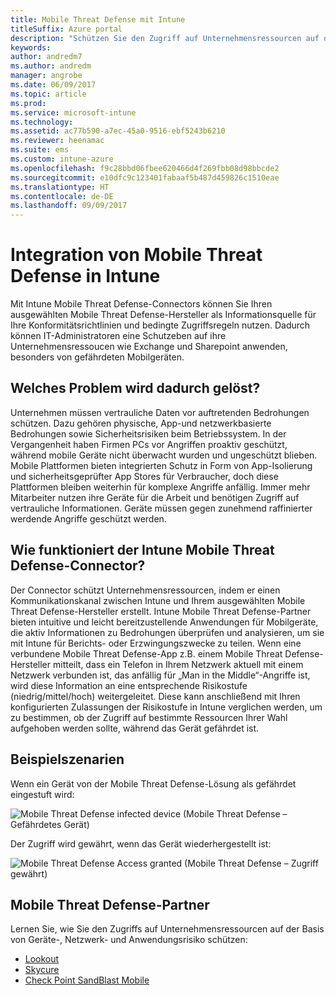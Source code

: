 ```yaml
---
title: Mobile Threat Defense mit Intune
titleSuffix: Azure portal
description: "Schützen Sie den Zugriff auf Unternehmensressourcen auf der Basis des Geräterisikos."
keywords: 
author: andredm7
ms.author: andredm
manager: angrobe
ms.date: 06/09/2017
ms.topic: article
ms.prod: 
ms.service: microsoft-intune
ms.technology: 
ms.assetid: ac77b590-a7ec-45a0-9516-ebf5243b6210
ms.reviewer: heenamac
ms.suite: ems
ms.custom: intune-azure
ms.openlocfilehash: f9c28bbd06fbee620466d4f269fbb08d98bbcde2
ms.sourcegitcommit: e10dfc9c123401fabaaf5b487d459826c1510eae
ms.translationtype: HT
ms.contentlocale: de-DE
ms.lasthandoff: 09/09/2017
---
```

# <a name="mobile-threat-defense-integration-with-intune"></a>Integration von Mobile Threat Defense in Intune


Mit Intune Mobile Threat Defense-Connectors können Sie Ihren ausgewählten Mobile Threat Defense-Hersteller als Informationsquelle für Ihre Konformitätsrichtlinien und bedingte Zugriffsregeln nutzen. Dadurch können IT-Administratoren eine Schutzeben auf ihre Unternehmensressoucen wie Exchange und Sharepoint anwenden, besonders von gefährdeten Mobilgeräten.

## <a name="what-problem-does-this-solve"></a>Welches Problem wird dadurch gelöst?

Unternehmen müssen vertrauliche Daten vor auftretenden Bedrohungen schützen. Dazu gehören physische, App-und netzwerkbasierte Bedrohungen sowie Sicherheitsrisiken beim Betriebssystem.
In der Vergangenheit haben Firmen PCs vor Angriffen proaktiv geschützt, während mobile Geräte nicht überwacht wurden und ungeschützt blieben. Mobile Plattformen bieten integrierten Schutz in Form von App-Isolierung und sicherheitsgeprüfter App Stores für Verbraucher, doch diese Plattformen bleiben weiterhin für komplexe Angriffe anfällig. Immer mehr Mitarbeiter nutzen ihre Geräte für die Arbeit und benötigen Zugriff auf vertrauliche Informationen. Geräte müssen gegen zunehmend raffinierter werdende Angriffe geschützt werden.

## <a name="how-the-intune-mobile-threat-defense-connectors-work"></a>Wie funktioniert der Intune Mobile Threat Defense-Connector?

Der Connector schützt Unternehmensressourcen, indem er einen Kommunikationskanal zwischen Intune und Ihrem ausgewählten Mobile Threat Defense-Hersteller erstellt. Intune Mobile Threat Defense-Partner bieten intuitive und leicht bereitzustellende Anwendungen für Mobilgeräte, die aktiv Informationen zu Bedrohungen überprüfen und analysieren, um sie mit Intune für Berichts- oder Erzwingungszwecke zu teilen. Wenn eine verbundene Mobile Threat Defense-App z.B. einem Mobile Threat Defense-Hersteller mitteilt, dass ein Telefon in Ihrem Netzwerk aktuell mit einem Netzwerk verbunden ist, das anfällig für „Man in the Middle“-Angriffe ist, wird diese Information an eine entsprechende Risikostufe (niedrig/mittel/hoch) weitergeleitet. Diese kann anschließend mit Ihren konfigurierten Zulassungen der Risikostufe in Intune verglichen werden, um zu bestimmen, ob der Zugriff auf bestimmte Ressourcen Ihrer Wahl aufgehoben werden sollte, während das Gerät gefährdet ist.

## <a name="sample-scenarios"></a>Beispielszenarien

Wenn ein Gerät von der Mobile Threat Defense-Lösung als gefährdet eingestuft wird:

![Mobile Threat Defense infected device (Mobile Threat Defense – Gefährdetes Gerät)](./media/MTD-image-1.png)

Der Zugriff wird gewährt, wenn das Gerät wiederhergestellt ist:

![Mobile Threat Defense Access granted (Mobile Threat Defense – Zugriff gewährt)](./media/MTD-image-2.png)

## <a name="mobile-threat-defense-partners"></a>Mobile Threat Defense-Partner

Lernen Sie, wie Sie den Zugriffs auf Unternehmensressourcen auf der Basis von Geräte-, Netzwerk- und Anwendungsrisiko schützen:

- [Lookout](lookout-mobile-threat-defense-connector.md)
- [Skycure](skycure-mobile-threat-defense-connector.md)
- [Check Point SandBlast Mobile](checkpoint-sandblast-mobile-mobile-threat-defense-connector.md)